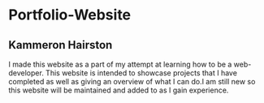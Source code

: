 # Portfolio-Website

## Kammeron Hairston

I made this website as a part of my attempt at learning how to be a web-developer. This website is intended to showcase projects that I have completed 
as well as giving an overview of what I can do.I am still new so this website will be maintained and added to as I gain experience.
